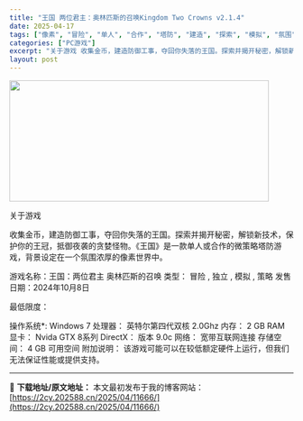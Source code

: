 ```yaml
---
title: "王国 两位君主：奥林匹斯的召唤Kingdom Two Crowns v2.1.4"
date: 2025-04-17
tags: ["像素", "冒险", "单人", "合作", "塔防", "建造", "探索", "模拟", "氛围", "独立"]
categories: ["PC游戏"]
excerpt: "关于游戏 收集金币，建造防御工事，夺回你失落的王国。探索并揭开秘密，解锁新技术，保护你的王冠，抵御夜袭的贪婪怪物。《王国》是一款单人或合作的微策略塔防游戏，背景设定在一个氛围浓厚的像素世界中。 游戏名称：王国：两位君主 奥林匹斯的召唤 类型： 冒险 , 独立 , 模拟 , 策略 发售日期：2024年&hellip;"
layout: post
---
```


<img class="aligncenter size-full wp-image-11667" src="https://2cy.202588.cn/wp-content/uploads/2025/04/2025041706291159.webp" alt="" width="460" height="215" />

关于游戏

收集金币，建造防御工事，夺回你失落的王国。探索并揭开秘密，解锁新技术，保护你的王冠，抵御夜袭的贪婪怪物。《王国》是一款单人或合作的微策略塔防游戏，背景设定在一个氛围浓厚的像素世界中。

游戏名称：王国：两位君主 奥林匹斯的召唤
类型： 冒险 , 独立 , 模拟 , 策略
发售日期：2024年10月8日

最低限度：

操作系统*: Windows 7
处理器： 英特尔第四代双核 2.0Ghz
内存： 2 GB RAM
显卡： Nvida GTX 8系列
DirectX： 版本 9.0c
网络： 宽带互联网连接
存储空间： 4 GB 可用空间
附加说明： 该游戏可能可以在较低额定硬件上运行，但我们无法保证性能或提供支持。

---
📖 **下载地址/原文地址：** 本文最初发布于我的博客网站：[https://2cy.202588.cn/2025/04/11666/](https://2cy.202588.cn/2025/04/11666/)
